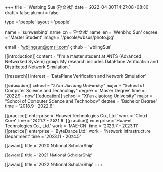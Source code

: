 +++
title = 'Wenbing Sun (孙文冰)'
date = 2022-04-30T14:27:08+08:00
draft = false
alumni = false

type = 'people'
layout = 'people'

name = 'sunwenbing'
name_cn = '孙文冰'
name_en = 'Wenbing Sun'
degree = 'Master Student'
image = '/people/wbsun/photo.jpg'

email = 'wblingsun@gmail.com'
github = 'wblingSun'

[[introduction]] 
    content = "I'm a master student at ANTS (Advanced Networked System) group. My research includes DataPlane Verification and Distributed Network Simulation."

[[research]]
    interest = 'DataPlane Verification and Network Simulation'

[[education]]
    school = "Xi'an Jiaotong University"
    major = "School of Computer Science and Technology"
    degree = 'Master Degree'
    time = '2022.9 - now'
[[education]] 
    school = "Xi'an Jiaotong University"
    major = "School of Computer Science and Technology"
    degree = 'Bachelor Degree'
    time = '2018.9 - 2022.6'

[[practice]]
    enterprise = 'Huawei Technologies Co., Ltd.'
    work = 'Cloud Core'
    time = '2021.7 - 2021.9'
[[practice]]
    enterprise = 'Huawei Technologies Co., Ltd.'
    work = 'MAE-CN'
    time = '2023.7 - 2023.11'
[[practice]]
    enterprise = 'ByteDance Ltd.'
    work = 'Network Infrastructure Department'
    time = '2023.11 - 2024.5'

[[award]]
    title = '2020 National ScholarShip'

[[award]]
    title = '2021 National ScholarShip'

[[award]]
    title = '2022 National ScholarShip'
+++
